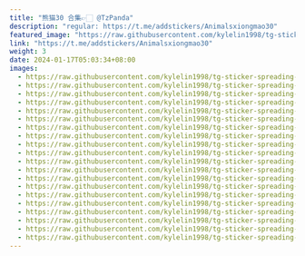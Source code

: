 ```yaml
---
title: "熊猫30 合集👉🏻 @TzPanda"
description: "regular: https://t.me/addstickers/Animalsxiongmao30"
featured_image: "https://raw.githubusercontent.com/kylelin1998/tg-sticker-spreading-worldwide-images/main/img/a33fab0a-3d9f-4002-9a09-65b502b381df.jpg"
link: "https://t.me/addstickers/Animalsxiongmao30"
weight: 3
date: 2024-01-17T05:03:34+08:00
images:
  - https://raw.githubusercontent.com/kylelin1998/tg-sticker-spreading-worldwide-images/main/img/a33fab0a-3d9f-4002-9a09-65b502b381df.jpg
  - https://raw.githubusercontent.com/kylelin1998/tg-sticker-spreading-worldwide-images/main/img/1eb217e8-3b58-4702-8bef-024e4864a182.jpg
  - https://raw.githubusercontent.com/kylelin1998/tg-sticker-spreading-worldwide-images/main/img/a7ce6acf-9656-4d59-b93d-5396b2f57bee.jpg
  - https://raw.githubusercontent.com/kylelin1998/tg-sticker-spreading-worldwide-images/main/img/e046ec2e-9110-4228-9fff-ebcbf0be46a3.jpg
  - https://raw.githubusercontent.com/kylelin1998/tg-sticker-spreading-worldwide-images/main/img/dc9088d8-5e4c-4914-ad41-e68236ec56fc.jpg
  - https://raw.githubusercontent.com/kylelin1998/tg-sticker-spreading-worldwide-images/main/img/1b82cd96-0b50-4141-8f94-5b885866de5e.jpg
  - https://raw.githubusercontent.com/kylelin1998/tg-sticker-spreading-worldwide-images/main/img/1268969c-3564-4578-b5c9-71239d356e7a.jpg
  - https://raw.githubusercontent.com/kylelin1998/tg-sticker-spreading-worldwide-images/main/img/a9c6e476-7e8e-4ec9-a648-0fa25987de9c.jpg
  - https://raw.githubusercontent.com/kylelin1998/tg-sticker-spreading-worldwide-images/main/img/f993450e-9bf5-4b7d-b388-8e77a7f38496.jpg
  - https://raw.githubusercontent.com/kylelin1998/tg-sticker-spreading-worldwide-images/main/img/5f84994c-c947-4545-bf93-37c8eff5f490.jpg
  - https://raw.githubusercontent.com/kylelin1998/tg-sticker-spreading-worldwide-images/main/img/6dd125b5-9423-4ff2-85fe-d692b448e1a3.jpg
  - https://raw.githubusercontent.com/kylelin1998/tg-sticker-spreading-worldwide-images/main/img/8022b407-2893-4c63-94fe-06950199f1cb.jpg
  - https://raw.githubusercontent.com/kylelin1998/tg-sticker-spreading-worldwide-images/main/img/d54735c3-ba67-43d8-a8bf-2a6430f8149e.jpg
  - https://raw.githubusercontent.com/kylelin1998/tg-sticker-spreading-worldwide-images/main/img/eacfd50a-7cc6-4363-968d-62241cafc684.jpg
  - https://raw.githubusercontent.com/kylelin1998/tg-sticker-spreading-worldwide-images/main/img/9ff2398c-bb51-4650-8afc-248895f39688.jpg
  - https://raw.githubusercontent.com/kylelin1998/tg-sticker-spreading-worldwide-images/main/img/d15094b2-1296-4bb5-aece-eb8413b902e9.jpg
  - https://raw.githubusercontent.com/kylelin1998/tg-sticker-spreading-worldwide-images/main/img/d0cc53df-54b6-4afb-94fa-d179567c0e7a.jpg
  - https://raw.githubusercontent.com/kylelin1998/tg-sticker-spreading-worldwide-images/main/img/8152d346-7935-4822-b7a4-03cf02177aba.jpg
  - https://raw.githubusercontent.com/kylelin1998/tg-sticker-spreading-worldwide-images/main/img/6e46d88b-9c87-482c-8ffc-319a81ede6ab.jpg
  - https://raw.githubusercontent.com/kylelin1998/tg-sticker-spreading-worldwide-images/main/img/c1cd21a0-1c5b-46f9-ae40-a3627dde930e.jpg
---
```

